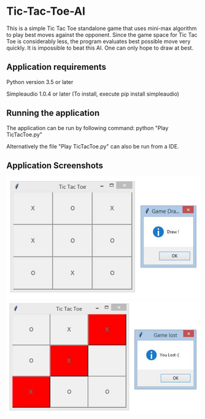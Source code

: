 # Tic-Tac-Toe-AI
This is a simple Tic Tac Toe standalone game that uses mini-max algorithm to play best moves against the opponent. Since the game space for Tic Tac Toe is considerably less, the program evaluates best possible move very quickly. It is impossible to beat this AI. One can only hope to draw at best.

## Application requirements
Python version 3.5 or later

Simpleaudio 1.0.4 or later (To install, execute pip install simpleaudio)

## Running the application
The application can be run by following command:
    python "Play TicTacToe.py"

Alternatively the file "Play TicTacToe.py" can also be run from a IDE.

## Application Screenshots
![alt text](https://github.com/mohi-chat/Tic-Tac-Toe-AI/blob/master/drawGame.JPG)
![alt text](https://github.com/mohi-chat/Tic-Tac-Toe-AI/blob/master/lostGame.JPG)
